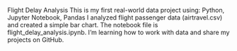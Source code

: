Flight Delay Analysis
This is my first real-world data project using:
Python, Jupyter Notebook, Pandas
I analyzed flight passenger data (airtravel.csv) and created a simple bar chart.
The notebook file is flight_delay_analysis.ipynb.
I’m learning how to work with data and share my projects on GitHub.

